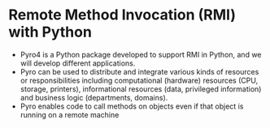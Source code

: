 
# Remote Method Invocation (RMI) with Python

-	Pyro4 is a Python package developed to support RMI in Python, and we will develop different applications. 
- Pyro can be used to distribute and integrate various kinds of resources or responsibilities including computational (hardware) resources (CPU, storage, printers), informational resources (data, privileged information) and business logic (departments, domains).
- Pyro enables code to call methods on objects even if that object is running on a remote machine
